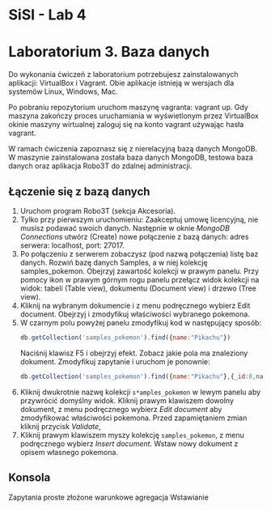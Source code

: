 # SiSI - Lab 4

# Laboratorium 3. Baza danych

Do wykonania ćwiczeń z laboratorium potrzebujesz zainstalowanych aplikacji: VirtualBox i Vagrant. Obie aplikacje istnieją w wersjach dla systemów Linux, Windows, Mac.

Po pobraniu repozytorium uruchom maszynę vagranta: vagrant up. Gdy maszyna zakończy proces uruchamiania w wyświetlonym przez VirtualBox okinie maszyny wirtualnej zaloguj się na konto vagrant używając hasła vagrant.

W ramach ćwiczenia zapoznasz się z nierelacyjną bazą danych MongoDB. W maszynie zainstalowana została baza danych MongoDB, testowa baza danych oraz aplikacja Robo3T do zdalnej administracji.

## Łączenie się z bazą danych

1. Uruchom program Robo3T (sekcja Akcesoria).
2. Tylko przy pierwszym uruchomieniu: Zaakceptuj umowę licencyjną, nie musisz podawać swoich danych. Następnie w oknie *MongoDB Connections* utwórz (Create) nowe połączenie z bazą danych: adres serwera: localhost, port: 27017.
3. Po połączeniu z serwerem zobaczysz (pod nazwą połączenia) listę baz danych. Rozwiń bazę danych Samples, a w niej kolekcję samples_pokemon. Obejrzyj zawartość kolekcji w prawym panelu. Przy pomocy ikon w prawym górnym rogu panelu przełącz widok kolekcji na widok: tabeli (Table view), dokumentu (Document view) i drzewo (Tree view).
4.  Kliknij na wybranym dokumencie i z menu podręcznego wybierz Edit document. Obejrzyj i zmodyfikuj właściwości wybranego pokemona.
5. W czarnym polu powyżej panelu zmodyfikuj kod w następujący sposób:
   ```javascript
   db.getCollection('samples_pokemon').find({name:"Pikachu"})
   ```
   Naciśnij klawisz F5 i obejrzyj efekt. Zobacz jakie pola ma znaleziony dokument. Zmodyfikuj zapytanie i uruchom je ponownie:
   ```javascript
   db.getCollection('samples_pokemon').find({name:"Pikachu"},{_id:0,name:1,weight:1})
   ```
6. Kliknij dwukrotnie nazwę kolekcji `s*amples_pokemon` w lewym panelu aby przywrócić domyślny widok.  Kliknij prawym klawiszem dowolny dokument, z menu podręcznego wybierz *Edit document* aby zmodyfikować właściwości pokemona. Przed zapamiętaniem zmian kliknij przycisk *Validate*,
7. Kliknij prawym klawiszem myszy kolekcję `samples_pokemon`, z menu podręcznego wybierz *Insert document*. Wstaw nowy dokument z opisem własnego pokemona.

## Konsola

Zapytania
proste
złożone
warunkowe
agregacja
Wstawianie



